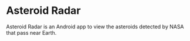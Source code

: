 # Asteroid Radar
Asteroid Radar is an Android app to view the asteroids detected by NASA that pass near Earth.
